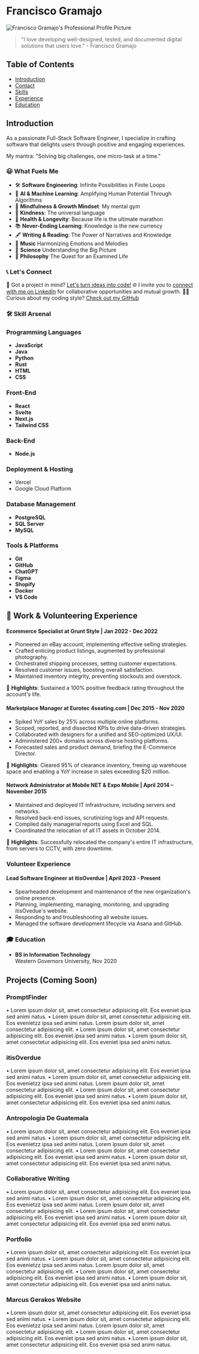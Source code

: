# Francisco Gramajo

![Francisco Gramajo's Professional Profile Picture](http://via.placeholder.com/640x360)

> "I love developing well-designed, tested, and documented digital solutions that users love." - Francisco Gramajo

## Table of Contents

- [Introduction](#Introduction)
- [Contact](#Contact)
- [Skills](#Skills)
- [Experience](#Experience)
- [Education](#Education)

## Introduction

As a passionate Full-Stack Software Engineer, I specialize in crafting software that delights users through positive and engaging experiences.

My mantra: "Solving big challenges, one micro-task at a time."

### 😃 What Fuels Me

- 🛠 **Software Engineering**: Infinite Possibilities in Finite Loops
- 🤖 **AI & Machine Learning**: Amplifying Human Potential Through Algorithms
- 🌱 **Mindfulness & Growth Mindset**: My mental gym
- 💖 **Kindness**: The universal language
- 💪 **Health & Longevity**: Because life is the ultimate marathon
- 📚 **Never-Ending Learning**: Knowledge is the new currency
- 🖋 **Writing & Reading**: The Power of Narratives and Knowledge
- 🎵 **Music** Harmonizing Emotions and Melodies
- 🔭 **Science** Understanding the Big Picture
- 📜 **Philosophy** The Quest for an Examined Life

### 📞 Let's Connect

💌 Got a project in mind? [Let's turn ideas into code!](mailto:francisco@fromokaytogreat.com)
🌐 I invite you to [connect with me on LinkedIn](https://linkedin.com/in/francisco-gramajo/) for collaborative opportunities and mutual growth.
👨‍💻 Curious about my coding style? [Check out my GitHub](https://github.com/fromOkayToGreat)

### 🛠 Skill Arsenal

### Programming Languages

- **JavaScript**
- **Java**
- **Python**
- **Rust**
- **HTML**
- **CSS**

### Front-End

- **React**
- **Svelte**
- **Next.js**
- **Tailwind CSS**

### Back-End

- **Node.js**

### Deployment & Hosting

- Vercel
- Google Cloud Platform

### Database Management

- **PostgreSQL**
- **SQL Server**
- **MySQL**

### Tools & Platforms

- **Git**
- **GitHub**
- **ChatGPT**
- **Figma**
- **Shopify**
- **Docker**
- **VS Code**

## 💼 Work & Volunteering Experience

#### Ecommerce Specialist at Grunt Style | Jan 2022 - Dec 2022

- Pioneered an eBay account, implementing effective selling strategies.
- Crafted enticing product listings, augmented by professional photography.
- Orchestrated shipping processes, setting customer expectations.
- Resolved customer issues, boosting overall satisfaction.
- Maintained inventory integrity, preventing stockouts and overstock.

🌟 **Highlights**: Sustained a 100% positive feedback rating throughout the account's life.

#### Marketplace Manager at Eurotec 4seating.com | Dec 2015 - Nov 2020

- Spiked YoY sales by 25% across multiple online platforms.
- Scoped, reported, and dissected KPIs to drive data-driven strategies.
- Collaborated with designers for a unified and SEO-optimized UX/UI.
- Administered 200+ domains across diverse hosting platforms.
- Forecasted sales and product demand, briefing the E-Commerce Director.

🌟 **Highlights**: Cleared 95% of clearance inventory, freeing up warehouse space and enabling a YoY increase in sales exceeding $20 million.

#### Network Administrator at Mobile NET & Expo Mobile | April 2014 – November 2015

- Maintained and deployed IT infrastructure, including servers and networks.
- Resolved back-end issues, scrutinizing logs and API requests.
- Compiled daily managerial reports using Excel and SQL.
- Coordinated the relocation of all IT assets in October 2014.

🌟 **Highlights**: Successfully relocated the company's entire IT infrastructure, from servers to CCTV, with zero downtime.

### Volunteer Experience

#### Lead Software Engineer at itisOverdue | April 2023 - Present

- Spearheaded development and maintenance of the new organization's online presence.
- Planning, implementing, managing, monitoring, and upgrading itisOvedue's website.
- Responding to and troubleshooting all website issues.
- Managed the software development lifecycle via Asana and GitHub.

### 🎓 Education

- **BS in Information Technology**  
  Western Governors University, Nov 2020

## Projects (Coming Soon)

### PromptFinder

• Lorem ipsum dolor sit, amet consectetur adipisicing elit. Eos eveniet ipsa sed animi natus.
• Lorem ipsum dolor sit, amet consectetur adipisicing elit. Eos evenietzz ipsa sed animi natus.
Lorem ipsum dolor sit, amet consectetur adipisicing elit.
• Lorem ipsum dolor sit, amet consectetur adipisicing elit. Eos eveniet ipsa sed animi natus.
• Lorem ipsum dolor sit, amet consectetur adipisicing elit. Eos eveniet ipsa sed animi natus.

### itisOverdue

• Lorem ipsum dolor sit, amet consectetur adipisicing elit. Eos eveniet ipsa sed animi natus.
• Lorem ipsum dolor sit, amet consectetur adipisicing elit. Eos evenietzz ipsa sed animi natus.
Lorem ipsum dolor sit, amet consectetur adipisicing elit.
• Lorem ipsum dolor sit, amet consectetur adipisicing elit. Eos eveniet ipsa sed animi natus.
• Lorem ipsum dolor sit, amet consectetur adipisicing elit. Eos eveniet ipsa sed animi natus.

### Antropologia De Guatemala

• Lorem ipsum dolor sit, amet consectetur adipisicing elit. Eos eveniet ipsa sed animi natus.
• Lorem ipsum dolor sit, amet consectetur adipisicing elit. Eos evenietzz ipsa sed animi natus.
Lorem ipsum dolor sit, amet consectetur adipisicing elit.
• Lorem ipsum dolor sit, amet consectetur adipisicing elit. Eos eveniet ipsa sed animi natus.
• Lorem ipsum dolor sit, amet consectetur adipisicing elit. Eos eveniet ipsa sed animi natus.

### Collaborative Writing

• Lorem ipsum dolor sit, amet consectetur adipisicing elit. Eos eveniet ipsa sed animi natus.
• Lorem ipsum dolor sit, amet consectetur adipisicing elit. Eos evenietzz ipsa sed animi natus.
Lorem ipsum dolor sit, amet consectetur adipisicing elit.
• Lorem ipsum dolor sit, amet consectetur adipisicing elit. Eos eveniet ipsa sed animi natus.
• Lorem ipsum dolor sit, amet consectetur adipisicing elit. Eos eveniet ipsa sed animi natus.

### Portfolio

• Lorem ipsum dolor sit, amet consectetur adipisicing elit. Eos eveniet ipsa sed animi natus.
• Lorem ipsum dolor sit, amet consectetur adipisicing elit. Eos evenietzz ipsa sed animi natus.
Lorem ipsum dolor sit, amet consectetur adipisicing elit.
• Lorem ipsum dolor sit, amet consectetur adipisicing elit. Eos eveniet ipsa sed animi natus.
• Lorem ipsum dolor sit, amet consectetur adipisicing elit. Eos eveniet ipsa sed animi natus.

### Marcus Gerakos Website

• Lorem ipsum dolor sit, amet consectetur adipisicing elit. Eos eveniet ipsa sed animi natus.
• Lorem ipsum dolor sit, amet consectetur adipisicing elit. Eos evenietzz ipsa sed animi natus.
Lorem ipsum dolor sit, amet consectetur adipisicing elit.
• Lorem ipsum dolor sit, amet consectetur adipisicing elit. Eos eveniet ipsa sed animi natus.
• Lorem ipsum dolor sit, amet consectetur adipisicing elit. Eos eveniet ipsa sed animi natus.
